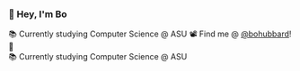 ### 👋 Hey, I'm Bo
📚 Currently studying Computer Science @ ASU
📽 Find me @ [@bohubbard](https://bohubbard.xyz)! 🌟 <br>
📚 Currently studying Computer Science @ ASU
<!--
**bubb4rd/bubb4rd** is a ✨ _special_ ✨ repository because its `README.md` (this file) appears on your GitHub profile.

Here are some ideas to get you started:

- 🔭 I’m currently working on ...
- 🌱 I’m currently learning ...
- 👯 I’m looking to collaborate on ...
- 🤔 I’m looking for help with ...
- 💬 Ask me about ...
- 📫 How to reach me: ...
- 😄 Pronouns: ...
- ⚡ Fun fact: ...
-->
